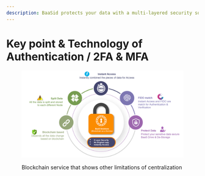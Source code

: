 ```yaml
---
description: BaaSid protects your data with a multi-layered security solution.
---
```


# Key point & Technology of Authentication / 2FA & MFA

<figure><img src="../.gitbook/assets/img10.png" alt=""><figcaption><p>Blockchain service that shows other limitations of centralization</p></figcaption></figure>
